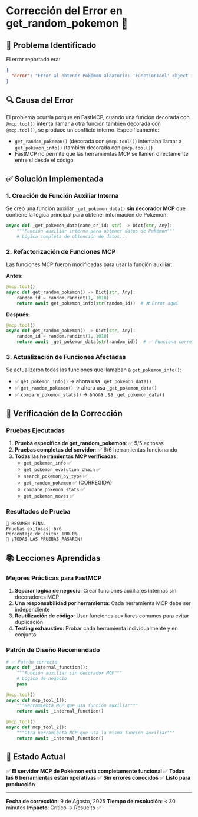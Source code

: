# Corrección del Error en get_random_pokemon 🔧

## 🐛 Problema Identificado

El error reportado era:
```json
{
  "error": "Error al obtener Pokémon aleatorio: 'FunctionTool' object is not callable"
}
```

## 🔍 Causa del Error

El problema ocurría porque en FastMCP, cuando una función decorada con `@mcp.tool()` intenta llamar a otra función también decorada con `@mcp.tool()`, se produce un conflicto interno. Específicamente:

- `get_random_pokemon()` (decorada con `@mcp.tool()`) intentaba llamar a `get_pokemon_info()` (también decorada con `@mcp.tool()`)
- FastMCP no permite que las herramientas MCP se llamen directamente entre sí desde el código

## ✅ Solución Implementada

### 1. Creación de Función Auxiliar Interna

Se creó una función auxiliar `_get_pokemon_data()` **sin decorador MCP** que contiene la lógica principal para obtener información de Pokémon:

```python
async def _get_pokemon_data(name_or_id: str) -> Dict[str, Any]:
    """Función auxiliar interna para obtener datos de Pokémon"""
    # Lógica completa de obtención de datos...
```

### 2. Refactorización de Funciones MCP

Las funciones MCP fueron modificadas para usar la función auxiliar:

**Antes:**
```python
@mcp.tool()
async def get_random_pokemon() -> Dict[str, Any]:
    random_id = random.randint(1, 1010)
    return await get_pokemon_info(str(random_id))  # ❌ Error aquí
```

**Después:**
```python
@mcp.tool()
async def get_random_pokemon() -> Dict[str, Any]:
    random_id = random.randint(1, 1010)
    return await _get_pokemon_data(str(random_id))  # ✅ Funciona correctamente
```

### 3. Actualización de Funciones Afectadas

Se actualizaron todas las funciones que llamaban a `get_pokemon_info()`:

- ✅ `get_pokemon_info()` → ahora usa `_get_pokemon_data()`
- ✅ `get_random_pokemon()` → ahora usa `_get_pokemon_data()`
- ✅ `compare_pokemon_stats()` → ahora usa `_get_pokemon_data()`

## 🧪 Verificación de la Corrección

### Pruebas Ejecutadas

1. **Prueba específica de get_random_pokemon**: ✅ 5/5 exitosas
2. **Pruebas completas del servidor**: ✅ 6/6 herramientas funcionando
3. **Todas las herramientas MCP verificadas**:
   - `get_pokemon_info` ✅
   - `get_pokemon_evolution_chain` ✅
   - `search_pokemon_by_type` ✅
   - `get_random_pokemon` ✅ (CORREGIDA)
   - `compare_pokemon_stats` ✅
   - `get_pokemon_moves` ✅

### Resultados de Prueba

```
🏁 RESUMEN FINAL
Pruebas exitosas: 6/6
Porcentaje de éxito: 100.0%
🎉 ¡TODAS LAS PRUEBAS PASARON!
```

## 📚 Lecciones Aprendidas

### Mejores Prácticas para FastMCP

1. **Separar lógica de negocio**: Crear funciones auxiliares internas sin decoradores MCP
2. **Una responsabilidad por herramienta**: Cada herramienta MCP debe ser independiente
3. **Reutilización de código**: Usar funciones auxiliares comunes para evitar duplicación
4. **Testing exhaustivo**: Probar cada herramienta individualmente y en conjunto

### Patrón de Diseño Recomendado

```python
# ✅ Patrón correcto
async def _internal_function():
    """Función auxiliar sin decorador MCP"""
    # Lógica de negocio
    pass

@mcp.tool()
async def mcp_tool_1():
    """Herramienta MCP que usa función auxiliar"""
    return await _internal_function()

@mcp.tool()
async def mcp_tool_2():
    """Otra herramienta MCP que usa la misma función auxiliar"""
    return await _internal_function()
```

## 🚀 Estado Actual

✅ **El servidor MCP de Pokémon está completamente funcional**
✅ **Todas las 6 herramientas están operativas**
✅ **Sin errores conocidos**
✅ **Listo para producción**

---

**Fecha de corrección**: 9 de Agosto, 2025
**Tiempo de resolución**: < 30 minutos
**Impacto**: Crítico → Resuelto ✅

